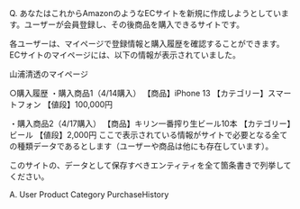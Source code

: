 Q.
あなたはこれからAmazonのようなECサイトを新規に作成しようとしています。ユーザーが会員登録し、その後商品を購入できるサイトです。

各ユーザーは、マイページで登録情報と購入履歴を確認することができます。ECサイトのマイページには、以下の情報が表示されていました。

山浦清透のマイページ

○購入履歴
・購入商品1（4/14購入）
【商品】iPhone 13
【カテゴリー】スマートフォン
【値段】100,000円

・購入商品2（4/17購入）
【商品】キリン一番搾り生ビール10本
【カテゴリー】ビール
【値段】2,000円
ここで表示されている情報がサイトで必要となる全ての種類データであるとします（ユーザーや商品は他にも存在しています）。

このサイトの、データとして保存すべきエンティティを全て箇条書きで列挙してください。

A.
User
Product
Category
PurchaseHistory
